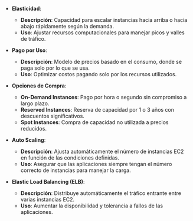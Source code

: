 - **Elasticidad**:
    
    - **Descripción**: Capacidad para escalar instancias hacia arriba o hacia abajo rápidamente según la demanda.
    - **Uso**: Ajustar recursos computacionales para manejar picos y valles de tráfico.

- **Pago por Uso**:
    - **Descripción**: Modelo de precios basado en el consumo, donde se paga solo por lo que se usa.
    - **Uso**: Optimizar costos pagando solo por los recursos utilizados.

- **Opciones de Compra**:
    - **On-Demand Instances**: Pago por hora o segundo sin compromiso a largo plazo.
    - **Reserved Instances**: Reserva de capacidad por 1 o 3 años con descuentos significativos.
    - **Spot Instances**: Compra de capacidad no utilizada a precios reducidos.

- **Auto Scaling**:
    - **Descripción**: Ajusta automáticamente el número de instancias EC2 en función de las condiciones definidas.
    - **Uso**: Asegurar que las aplicaciones siempre tengan el número correcto de instancias para manejar la carga.

- **Elastic Load Balancing (ELB)**:
    - **Descripción**: Distribuye automáticamente el tráfico entrante entre varias instancias EC2.
    - **Uso**: Aumentar la disponibilidad y tolerancia a fallos de las aplicaciones.
